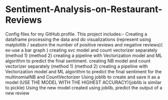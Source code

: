 # Sentiment-Analysis-on-Restaurant-Reviews
Config files for my GitHub profile.
This project includes:-
Creating a dataframe
processing the data and do visualizations (represent using matplotlib / seaborn the number of 
positive reviews and negative reviews)( ex-use a bar graph )
creating svc model and count vectorizer separately (method 1)
(method 2) creating a pipeline with Vectorization model and ML algorithm to predict the final 
sentiment.
creating NB model and count vectorizer separately (method 1)
(method 2) creating a pipeline with Vectorization model and ML algorithm to predict the 
final sentiment for the multinomialNB and CountVectorizer
Using joblib to create and save it as a model (USE THE MODEL WITH THE HIGHEST 
ACCURACY)(joblib is similar to pickle)
Using the new model created using joblib, predict the output of a new review
